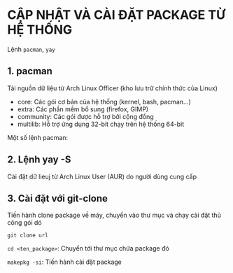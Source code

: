 # CẬP NHẬT VÀ CÀI ĐẶT PACKAGE TỪ HỆ THỐNG 
Lệnh `pacman`, `yay`
## 1. pacman 
Tải nguồn dữ liệu từ Arch Linux Officer (kho lưu trữ chính thức của Linux) 
- core: Các gói cơ bản của hệ thống (kernel, bash, pacman...) 
- extra: Các phần mềm bổ sung (firefox, GIMP) 
- community: Các gói được hỗ trợ bởi cộng đồng 
- multilib: Hỗ trợ ứng dụng 32-bit chạy trên hệ thống 64-bit 

Một số lệnh pacman: 

## 2. Lệnh yay -S 
Cài đặt dữ lieuj từ Arch Linux User (AUR) do người dùng cung cấp 


## 3. Cài đặt với git-clone 
Tiến hành clone package về máy, chuyển vào thư mục và chạy cài đặt thủ công gói dó 

`git clone url` 

`cd <ten_package>`: Chuyển tới thư mục chứa package đó 

`makepkg -si`: Tiến hành cài đặt package 

